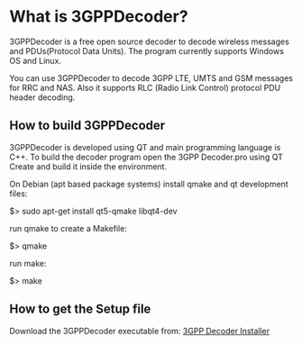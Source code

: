What is 3GPPDecoder?
=====================

3GPPDecoder is a free open source decoder to decode wireless messages and PDUs(Protocol Data Units). The program currently supports Windows OS and Linux.

You can use 3GPPDecoder to decode 3GPP LTE, UMTS and GSM messages for RRC and NAS. Also it supports RLC (Radio Link Control) protocol PDU header decoding.

## How to build 3GPPDecoder

3GPPDecoder is developed using QT and main programming language is C++. To build the decoder program open the 3GPP Decoder.pro using QT Create and build it inside the environment.

On Debian (apt based package systems) install qmake and qt development files:

$> sudo apt-get install qt5-qmake libqt4-dev

run qmake to create a Makefile:

$> qmake

run make:

$> make

## How to get the Setup file

Download the 3GPPDecoder executable from: [3GPP Decoder Installer](http://www.3glteinfo.com/3gpp-decoder/)


